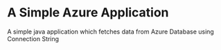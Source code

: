 # A Simple Azure Application
  A simple java application which fetches data from Azure Database using Connection String
